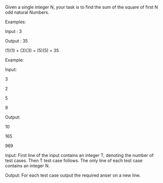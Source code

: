  Given a single integer N, your task is to find the sum of the square of first N odd natural Numbers.

Examples:


Input : 3


Output : 35

(1)(1) + (3)(3) + (5)(5) = 35

Example:


Input:


3


2


5


9


Output:


10


165


969


Input:
First line of the input contains an integer T, denoting the number of test cases. Then T test case follows. The only line of each test case contains an integer N.

Output:
For each test case output the required anser on a new line.
